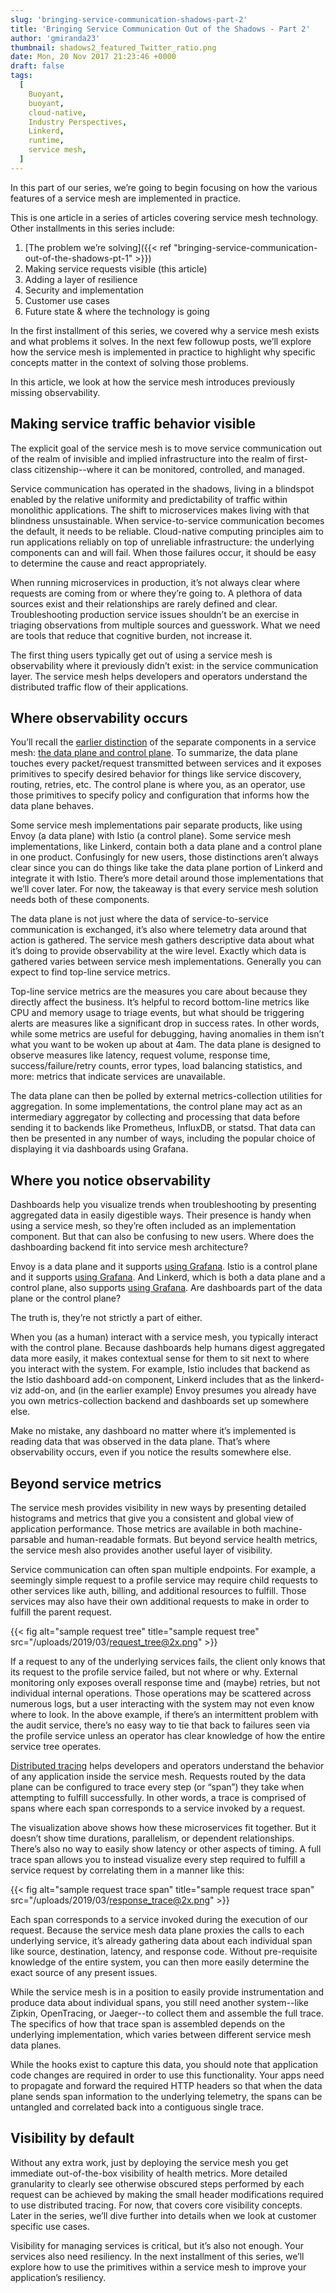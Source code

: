 ```yaml
---
slug: 'bringing-service-communication-shadows-part-2'
title: 'Bringing Service Communication Out of the Shadows - Part 2'
author: 'gmiranda23'
thumbnail: shadows2_featured_Twitter_ratio.png
date: Mon, 20 Nov 2017 21:23:46 +0000
draft: false
tags:
  [
    Buoyant,
    buoyant,
    cloud-native,
    Industry Perspectives,
    Linkerd,
    runtime,
    service mesh,
  ]
---
```


In this part of our series, we’re going to begin focusing on how the various
features of a service mesh are implemented in practice.

This is one article in a series of articles covering service mesh technology.
Other installments in this series include:

1. [The problem we’re solving]({{< ref
   "bringing-service-communication-out-of-the-shadows-pt-1" >}})
2. Making service requests visible (this article)
3. Adding a layer of resilience
4. Security and implementation
5. Customer use cases
6. Future state & where the technology is going

In the first installment of this series, we covered why a service mesh exists
and what problems it solves. In the next few followup posts, we’ll explore how
the service mesh is implemented in practice to highlight why specific concepts
matter in the context of solving those problems.

In this article, we look at how the service mesh introduces previously missing
observability.

## Making service traffic behavior visible

The explicit goal of the service mesh is to move service communication out of
the realm of invisible and implied infrastructure into the realm of first-class
citizenship--where it can be monitored, controlled, and managed.

Service communication has operated in the shadows, living in a blindspot enabled
by the relative uniformity and predictability of traffic within monolithic
applications. The shift to microservices makes living with that blindness
unsustainable. When service-to-service communication becomes the default, it
needs to be reliable. Cloud-native computing principles aim to run applications
reliably on top of unreliable infrastructure: the underlying components can and
will fail. When those failures occur, it should be easy to determine the cause
and react appropriately.

When running microservices in production, it’s not always clear where requests
are coming from or where they’re going to. A plethora of data sources exist and
their relationships are rarely defined and clear. Troubleshooting production
service issues shouldn’t be an exercise in triaging observations from multiple
sources and guesswork. What we need are tools that reduce that cognitive burden,
not increase it.

The first thing users typically get out of using a service mesh is observability
where it previously didn’t exist: in the service communication layer. The
service mesh helps developers and operators understand the distributed traffic
flow of their applications.

## Where observability occurs

You’ll recall the [earlier
distinction](https://buoyant.io/2017/10/26/bringing-service-communication-out-of-the-shadows-pt-1/)
of the separate components in a service mesh: [the data plane and control
plane](https://medium.com/@mattklein123/service-mesh-data-plane-vs-control-plane-2774e720f7fc).
To summarize, the data plane touches every packet/request transmitted between
services and it exposes primitives to specify desired behavior for things like
service discovery, routing, retries, etc. The control plane is where you, as an
operator, use those primitives to specify policy and configuration that informs
how the data plane behaves.

Some service mesh implementations pair separate products, like using Envoy (a
data plane) with Istio (a control plane). Some service mesh implementations,
like Linkerd, contain both a data plane and a control plane in one product.
Confusingly for new users, those distinctions aren’t always clear since you can
do things like take the data plane portion of Linkerd and integrate it with
Istio. There’s more detail around
those implementations that we’ll cover later. For now, the takeaway is that
every service mesh solution needs both of these components.

The data plane is not just where the data of service-to-service communication is
exchanged, it’s also where telemetry data around that action is gathered. The
service mesh gathers descriptive data about what it’s doing to provide
observability at the wire level. Exactly which data is gathered varies between
service mesh implementations. Generally you can expect to find top-line service
metrics.

Top-line service metrics are the measures you care about because they directly
affect the business. It’s helpful to record bottom-line metrics like CPU and
memory usage to triage events, but what should be triggering alerts are measures
like a significant drop in success rates. In other words, while some metrics are
useful for debugging, having anomalies in them isn’t what you want to be woken
up about at 4am. The data plane is designed to observe measures like latency,
request volume, response time, success/failure/retry counts, error types, load
balancing statistics, and more: metrics that indicate services are unavailable.

The data plane can then be polled by external metrics-collection utilities for
aggregation. In some implementations, the control plane may act as an
intermediary aggregator by collecting and processing that data before sending it
to backends like Prometheus, InfluxDB, or statsd. That data can then be
presented in any number of ways, including the popular choice of displaying it
via dashboards using Grafana.

## Where you notice observability

Dashboards help you visualize trends when troubleshooting by presenting
aggregated data in easily digestible ways. Their presence is handy when using a
service mesh, so they’re often included as an implementation component. But that
can also be confusing to new users. Where does the dashboarding backend fit into
service mesh architecture?

Envoy is a data plane and it supports [using
Grafana](https://medium.com/@mattklein123/lyfts-envoy-dashboards-5c91738816b1).
Istio is a control plane and it supports [using
Grafana](https://istio.io/docs/tasks/telemetry/using-istio-dashboard.html). And
Linkerd, which is both a data plane and a control plane, also supports [using
Grafana](https://github.com/linkerd/linkerd-viz). Are dashboards part of the
data plane or the control plane?

The truth is, they’re not strictly a part of either.

When you (as a human) interact with a service mesh, you typically interact with
the control plane. Because dashboards help humans digest aggregated data more
easily, it makes contextual sense for them to sit next to where you interact
with the system. For example, Istio includes that backend as the Istio dashboard
add-on component, Linkerd includes that as the linkerd-viz add-on, and (in the
earlier example) Envoy presumes you already have you own metrics-collection
backend and dashboards set up somewhere else.

Make no mistake, any dashboard no matter where it’s implemented is reading data
that was observed in the data plane. That’s where observability occurs, even if
you notice the results somewhere else.

## Beyond service metrics

The service mesh provides visibility in new ways by presenting detailed
histograms and metrics that give you a consistent and global view of application
performance. Those metrics are available in both machine-parsable and
human-readable formats. But beyond service health metrics, the service mesh also
provides another useful layer of visibility.

Service communication can often span multiple endpoints. For example, a
seemingly simple request to a profile service may require child requests to
other services like auth, billing, and additional resources to fulfill. Those
services may also have their own additional requests to make in order to fulfill
the parent request.

{{< fig
  alt="sample request tree"
  title="sample request tree"
  src="/uploads/2019/03/request_tree@2x.png" >}}

If a request to any of the underlying services fails, the client only knows that
its request to the profile service failed, but not where or why. External
monitoring only exposes overall response time and (maybe) retries, but not
individual internal operations. Those operations may be scattered across
numerous logs, but a user interacting with the system may not even know where to
look. In the above example, if there’s an intermittent problem with the audit
service, there’s no easy way to tie that back to failures seen via the profile
service unless an operator has clear knowledge of how the entire service tree
operates.

[Distributed tracing](https://opentracing.io/docs/) helps developers and
operators understand the behavior of any application inside the service mesh.
Requests routed by the data plane can be configured to trace every step (or
“span”) they take when attempting to fulfill successfully. In other words, a
trace is comprised of spans where each span corresponds to a service invoked by
a request.

The visualization above shows how these microservices fit together. But it
doesn’t show time durations, parallelism, or dependent relationships. There’s
also no way to easily show latency or other aspects of timing. A full trace span
allows you to instead visualize every step required to fulfill a service request
by correlating them in a manner like this:

{{< fig
  alt="sample request trace span"
  title="sample request trace span"
  src="/uploads/2019/03/response_trace@2x.png" >}}

Each span corresponds to a service invoked during the execution of our request.
Because the service mesh data plane proxies the calls to each underlying
service, it’s already gathering data about each individual span like source,
destination, latency, and response code. Without pre-requisite knowledge of the
entire system, you can then more easily determine the exact source of any
present issues.

While the service mesh is in a position to easily provide instrumentation and
produce data about individual spans, you still need another system--like Zipkin,
OpenTracing, or Jaeger--to collect them and assemble the full trace. The
specifics of how that trace span is assembled depends on the underlying
implementation, which varies between different service mesh data planes.

While the hooks exist to capture this data, you should note that application
code changes are required in order to use this functionality. Your apps need to
propagate and forward the required HTTP headers so that when the data plane
sends span information to the underlying telemetry, the spans can be untangled
and correlated back into a contiguous single trace.

## Visibility by default

Without any extra work, just by deploying the service mesh you get immediate
out-of-the-box visibility of health metrics. More detailed granularity to
clearly see otherwise obscured steps performed by each request can be achieved
by making the small header modifications required to use distributed tracing.
For now, that covers core visibility concepts. Later in the series, we’ll dive
further into details when we look at customer specific use cases.

Visibility for managing services is critical, but it’s also not enough. Your
services also need resiliency. In the next installment of this series, we’ll
explore how to use the primitives within a service mesh to improve your
application’s resiliency.

